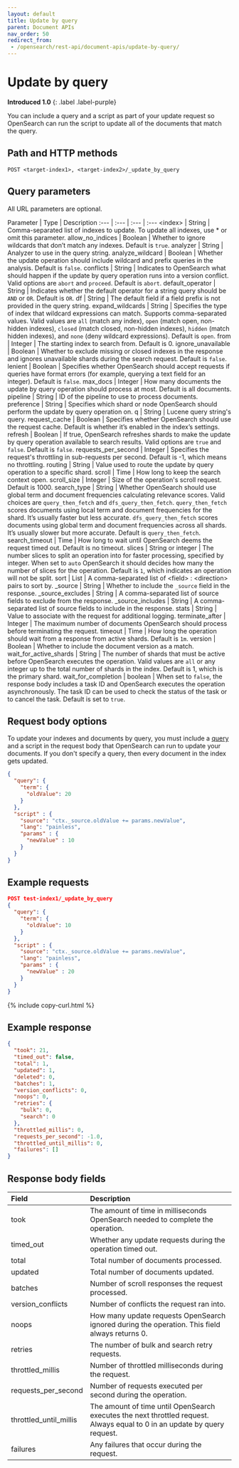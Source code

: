 ```yaml
---
layout: default
title: Update by query
parent: Document APIs
nav_order: 50
redirect_from: 
 - /opensearch/rest-api/document-apis/update-by-query/
---
```


# Update by query
**Introduced 1.0**
{: .label .label-purple}

You can include a query and a script as part of your update request so OpenSearch can run the script to update all of the documents that match the query.


## Path and HTTP methods

```
POST <target-index1>, <target-index2>/_update_by_query
```

## Query parameters

All URL parameters are optional.

Parameter | Type | Description
:--- | :--- | :--- | :---
&lt;index&gt; | String | Comma-separated list of indexes to update. To update all indexes, use * or omit this parameter.
allow_no_indices | Boolean | Whether to ignore wildcards that don’t match any indexes. Default is `true`.
analyzer | String | Analyzer to use in the query string.
analyze_wildcard | Boolean | Whether the update operation should include wildcard and prefix queries in the analysis. Default is `false`.
conflicts | String | Indicates to OpenSearch what should happen if the update by query operation runs into a version conflict. Valid options are `abort` and `proceed`. Default is `abort`.
default_operator | String | Indicates whether the default operator for a string query should be `AND` or `OR`. Default is `OR`.
df | String | The default field if a field prefix is not provided in the query string.
expand_wildcards | String | Specifies the type of index that wildcard expressions can match. Supports comma-separated values. Valid values are `all` (match any index), `open` (match open, non-hidden indexes), `closed` (match closed, non-hidden indexes), `hidden` (match hidden indexes), and `none` (deny wildcard expressions). Default is `open`.
from | Integer | The starting index to search from. Default is 0.
ignore_unavailable | Boolean | Whether to exclude missing or closed indexes in the response and ignores unavailable shards during the search request. Default is `false`.
lenient | Boolean | Specifies whether OpenSearch should accept requests if queries have format errors (for example, querying a text field for an integer). Default is `false`.
max_docs | Integer | How many documents the update by query operation should process at most. Default is all documents.
pipeline | String | ID of the pipeline to use to process documents.
preference | String | Specifies which shard or node OpenSearch should perform the update by query operation on.
q | String | Lucene query string's query.
request_cache | Boolean | Specifies whether OpenSearch should use the request cache. Default is whether it’s enabled in the index’s settings.
refresh | Boolean | If true, OpenSearch refreshes shards to make the update by query operation available to search results. Valid options are `true` and `false`. Default is `false`.
requests_per_second | Integer | Specifies the request's throttling in sub-requests per second. Default is -1, which means no throttling.
routing | String | Value used to route the update by query operation to a specific shard.
scroll | Time | How long to keep the search context open.
scroll_size | Integer | Size of the operation's scroll request. Default is 1000.
search_type | String | Whether OpenSearch should use global term and document frequencies calculating relevance scores. Valid choices are `query_then_fetch` and `dfs_query_then_fetch`. `query_then_fetch` scores documents using local term and document frequencies for the shard. It’s usually faster but less accurate. `dfs_query_then_fetch` scores documents using global term and document frequencies across all shards. It’s usually slower but more accurate. Default is `query_then_fetch`.
search_timeout | Time | How long to wait until OpenSearch deems the request timed out. Default is no timeout.
slices | String or integer | The number slices to split an operation into for faster processing, specified by integer. When set to `auto` OpenSearch it should decides how many the number of slices for the operation. Default is `1`, which indicates an operation will not be split.
sort | List | A comma-separated list of &lt;field&gt; : &lt;direction&gt; pairs to sort by.
_source | String | Whether to include the `_source` field in the response.
_source_excludes | String | A comma-separated list of source fields to exclude from the response.
_source_includes | String | A comma-separated list of source fields to include in the response.
stats | String | Value to associate with the request for additional logging.
terminate_after | Integer | The maximum number of documents OpenSearch should process before terminating the request.
timeout | Time | How long the operation should wait from a response from active shards. Default is `1m`.
version | Boolean | Whether to include the document version as a match.
wait_for_active_shards | String | The number of shards that must be active before OpenSearch executes the operation. Valid values are `all` or any integer up to the total number of shards in the index. Default is 1, which is the primary shard.
wait_for_completion | boolean | When set to `false`, the response body includes a task ID and OpenSearch executes the operation asynchronously. The task ID can be used to check the status of the task or to cancel the task. Default is set to `true`.

## Request body options

To update your indexes and documents by query, you must include a [query]({{site.url}}{{site.baseurl}}/opensearch/query-dsl/index) and a script in the request body that OpenSearch can run to update your documents. If you don't specify a query, then every document in the index gets updated.

```json
{
  "query": {
    "term": {
      "oldValue": 20
    }
  },
  "script" : {
    "source": "ctx._source.oldValue += params.newValue",
    "lang": "painless",
    "params" : {
      "newValue" : 10
    }
  }
}
```

## Example requests

```json
POST test-index1/_update_by_query
{
  "query": {
    "term": {
      "oldValue": 10
    }
  },
  "script" : {
    "source": "ctx._source.oldValue += params.newValue",
    "lang": "painless",
    "params" : {
      "newValue" : 20
    }
  }
}
```
{% include copy-curl.html %}

## Example response
```json
{
  "took": 21,
  "timed_out": false,
  "total": 1,
  "updated": 1,
  "deleted": 0,
  "batches": 1,
  "version_conflicts": 0,
  "noops": 0,
  "retries": {
    "bulk": 0,
    "search": 0
  },
  "throttled_millis": 0,
  "requests_per_second": -1.0,
  "throttled_until_millis": 0,
  "failures": []
}
```

## Response body fields

Field | Description
:--- | :---
took | The amount of time in milliseconds OpenSearch needed to complete the operation.
timed_out | Whether any update requests during the operation timed out.
total | Total number of documents processed.
updated | Total number of documents updated.
batches | Number of scroll responses the request processed.
version_conflicts | Number of conflicts the request ran into.
noops | How many update requests OpenSearch ignored during the operation. This field always returns 0.
retries | The number of bulk and search retry requests.
throttled_millis | Number of throttled milliseconds during the request.
requests_per_second | Number of requests executed per second during the operation.
throttled_until_millis | The amount of time until OpenSearch executes the next throttled request. Always equal to 0 in an update by query request.
failures | Any failures that occur during the request.
